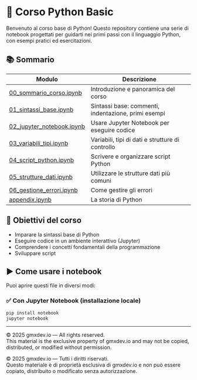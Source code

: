 # 🐍 Corso Python Basic

Benvenuto al corso base di Python! Questo repository contiene una serie di notebook progettati per guidarti nei primi passi con il linguaggio Python, con esempi pratici ed esercitazioni.

## 📚 Sommario

| Modulo                                                 | Descrizione                                        |
|--------------------------------------------------------|----------------------------------------------------|
| [00_sommario_corso.ipynb](00_sommario_corso.ipynb)     | Introduzione e panoramica del corso                |
| [01_sintassi_base.ipynb](01_sintassi_base.ipynb)       | Sintassi base: commenti, indentazione, primi esempi |
| [02_jupyter_notebook.ipynb](02_jupyter_notebook.ipynb) | Usare Jupyter Notebook per eseguire codice         |
| [03_variabili_tipi.ipynb](03_variabili_tipi.ipynb)     | Variabili, tipi di dati e strutture di controllo   |
| [04_script_python.ipynb](04_script_python.ipynb)       | Scrivere e organizzare script Python               |
| [05_strutture_dati.ipynb](05_strutture_dati.ipynb)     | Utilizzare le strutture dati più comuni               |
| [06_gestione_errori.ipynb](06_gestione_errori.ipynb)     | Come gestire gli errori               |
| [appendix.ipynb](appendix.ipynb)                       | La storia di Python                                |

## 🎯 Obiettivi del corso

- Imparare la sintassi base di Python
- Eseguire codice in un ambiente interattivo (Jupyter)
- Comprendere i concetti fondamentali della programmazione
- Sviluppare script

## ▶️ Come usare i notebook

Puoi aprire questi file in diversi modi:

### ✅ Con Jupyter Notebook (installazione locale)

```bash
pip install notebook
jupyter notebook
```

---

© 2025 gmxdev.io — All rights reserved.  
This material is the exclusive property of gmxdev.io and may not be copied, distributed, or modified without permission.

© 2025 gmxdev.io — Tutti i diritti riservati.  
Questo materiale è di proprietà esclusiva di gmxdev.io e non può essere copiato, distribuito o modificato senza autorizzazione.


